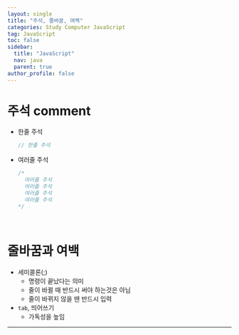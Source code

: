 ```yaml
---
layout: single
title: "주석, 줄바꿈, 여백"
categories: Study Computer JavaScript
tag: JavaScript
toc: false
sidebar:
  title: "JavaScript"
  nav: java
  parent: true
author_profile: false
---
```


# 주석 comment
- 한줄 주석
  ```javascript
  // 한줄 주석
  ```
- 여러줄 주석
  ```javascript
  /*
    여러줄 주석
    여러줄 주석
    여러줄 주석
    여러줄 주석
  */
  ```
<br>

# 줄바꿈과 여백
- 세미콜론(;)
  - 명령이 끝났다는 의미
  - 줄이 바뀔 때 반드시 써야 하는것은 아님
  - 줄이 바뀌지 않을 땐 반드시 입력
- `tab`, 띄어쓰기
  - 가독성을 높임

---
